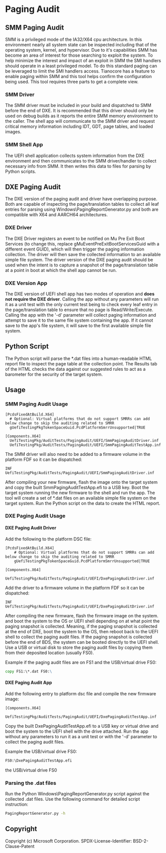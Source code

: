 # Paging Audit

## SMM Paging Audit

SMM is a privileged mode of the IA32/X64 cpu architecture.  In this environment nearly all system state can
be inspected including that of the operating system, kernel, and hypervisor.  Due to it's
capabilities SMM has become an area of interest for those searching to exploit the system.
To help minimize the interest and impact of an exploit in SMM the SMI handlers should operate
in a least privileged model.  To do this standard paging can be leveraged to limit the SMI
handlers access.  Tianocore has a feature to enable paging within SMM and this tool helps confirm
the configuration being used.  This tool requires three parts to get a complete view.

### SMM Driver

The SMM driver must be included in your build and dispatched to SMM before the end of DXE.  It is
recommended that this driver should only be used on debug builds as it reports the entire
SMM memory environment to the caller.  The shell app will communicate to the SMM driver and
request critical memory information including IDT, GDT, page tables, and loaded images.

### SMM Shell App

The UEFI shell application collects system information from the DXE environment and then
communicates to the SMM driver/handler to collect necessary info from SMM.  It then
writes this data to files for parsing by Python scripts.

## DXE Paging Audit

The DXE version of the paging audit and driver have overlapping purpose. Both are capable of
inspecting the page/translation tables to collect all leaf entries for parsing using
Windows\PagingReportGenerator.py and both are compatible with X64 and AARCH64 architectures.

### DXE Driver

The DXE Driver registers an event to be notified on Mu Pre Exit Boot Services (to change this,
replace gMuEventPreExitBootServicesGuid with a different event GUID), which will then trigger
the paging information collection. The driver will then save the collected information to
an available simple file system. The driver version of the DXE paging audit should be used
when the intent is to capture a snapshot of the page/translation table at a point in boot at
which the shell app cannot be run.

### DXE Version App

The DXE version of UEFI shell app has two modes of operation and **does not require the DXE driver**.
Calling the app without any parameters will run it as a unit test with the only current test being
to check every leaf entry in the page/translation table to ensure that no page is Read/Write/Execute.
Calling the app with the '-d' parameter will collect paging information and attempt to save it to the
same file system containing the app. If it cannot save to the app's file system, it will save to the
first available simple file system.

## Python Script

The Python script will parse the *.dat files into a human-readable HTML report file to inspect
the page table at the collection point. The Results tab of the HTML checks the data against our suggested
rules to act as a barometer for the security of the target system.

## Usage

### SMM Paging Audit Usage

```text
[PcdsFixedAtBuild.X64]
  # Optional: Virtual platforms that do not support SMRRs can add below change to skip the auditing related to SMRR
  gUefiTestingPkgTokenSpaceGuid.PcdPlatformSmrrUnsupported|TRUE

[Components.X64]
  UefiTestingPkg/AuditTests/PagingAudit/UEFI/SmmPagingAuditDriver.inf
  UefiTestingPkg/AuditTests/PagingAudit/UEFI/SmmPagingAuditTestApp.inf
```

The SMM driver will also need to be added to a firmware volume in the platform FDF so it can be dispatched:

```text
INF UefiTestingPkg/AuditTests/PagingAudit/UEFI/SmmPagingAuditDriver.inf
```

After compiling your new firmware, flash the image onto the target system and copy the built SmmPagingAuditTestApp.efi
to a USB key. Boot the target system running the new firmware to the shell and run the app. The tool will create
a set of *.dat files on an available simple file system on the target system. Run the Python script on the data
to create the HTML report.

### DXE Paging Audit Usage

#### DXE Paging Audit Driver

Add the following to the platform DSC file:

```text
[PcdsFixedAtBuild.X64]
    # Optional: Virtual platforms that do not support SMRRs can add below change to skip the auditing related to SMRR
    gUefiTestingPkgTokenSpaceGuid.PcdPlatformSmrrUnsupported|TRUE

[Components.X64]
    UefiTestingPkg/AuditTests/PagingAudit/UEFI/DxePagingAuditDriver.inf
```

Add the driver to a firmware volume in the platform FDF so it can be dispatched:

```text
INF UefiTestingPkg/AuditTests/PagingAudit/UEFI/DxePagingAuditDriver.inf
```

After compiling the new firmware, flash the firmware image on the system. and boot the system to the OS or UEFI shell
depending on at what point the paging snapshot is collected. Meaning, if the paging snapshot is collected at the end of
DXE, boot the system to the OS, then reboot back to the UEFI shell to collect the paging audit files.
If the paging snapshot is collected before the end of BDS, the system can be booted directly to the UEFI shell.
Use a USB or virtual disk to store the paging audit files by copying them from their deposited location (usually FS0).

Example if the paging audit files are on FS1 and the USB/virtual drive FS0:

```cmd
copy FS1:\*.dat FS0:\
```

#### DXE Paging Audit App

Add the following entry to platform dsc file and compile the new firmware image:

```text
[Components.X64]
    UefiTestingPkg/AuditTests/PagingAudit/UEFI/DxePagingAuditTestApp.inf
```

Copy the built DxePagingAuditTestApp.efi to a USB key or virtual drive and boot the system to the
UEFI shell with the drive attached. Run the app without any parameters to run it as a unit test or
with the '-d' parameter to collect the paging audit files.

Example the USB/virtual drive FS0:

```cmd
FS0:\DxePagingAuditTestApp.efi
```

the USB/virtual drive FS0

### Parsing the .dat files

Run the Python Windows\PagingReportGenerator.py script against the collected .dat files. Use the following
command for detailed script instruction:

```cmd
PagingReportGenerator.py -h
```

## Copyright

Copyright (c) Microsoft Corporation.
SPDX-License-Identifier: BSD-2-Clause-Patent
